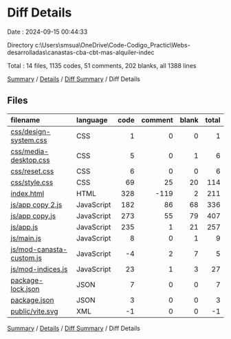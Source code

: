 # Diff Details

Date : 2024-09-15 00:44:33

Directory c:\\Users\\smsua\\OneDrive\\Code-Codigo_Practic\\Webs-desarrolladas\\canastas-cba-cbt-mas-alquiler-indec

Total : 14 files,  1135 codes, 51 comments, 202 blanks, all 1388 lines

[Summary](results.md) / [Details](details.md) / [Diff Summary](diff.md) / Diff Details

## Files
| filename | language | code | comment | blank | total |
| :--- | :--- | ---: | ---: | ---: | ---: |
| [css/design-system.css](/css/design-system.css) | CSS | 1 | 0 | 0 | 1 |
| [css/media-desktop.css](/css/media-desktop.css) | CSS | 5 | 0 | 1 | 6 |
| [css/reset.css](/css/reset.css) | CSS | 6 | 0 | 0 | 6 |
| [css/style.css](/css/style.css) | CSS | 69 | 25 | 20 | 114 |
| [index.html](/index.html) | HTML | 328 | -119 | 2 | 211 |
| [js/app copy 2.js](/js/app%20copy%202.js) | JavaScript | 182 | 86 | 68 | 336 |
| [js/app copy.js](/js/app%20copy.js) | JavaScript | 273 | 55 | 79 | 407 |
| [js/app.js](/js/app.js) | JavaScript | 235 | 1 | 21 | 257 |
| [js/main.js](/js/main.js) | JavaScript | 8 | 0 | 1 | 9 |
| [js/mod-canasta-custom.js](/js/mod-canasta-custom.js) | JavaScript | -4 | 2 | 7 | 5 |
| [js/mod-indices.js](/js/mod-indices.js) | JavaScript | 23 | 1 | 3 | 27 |
| [package-lock.json](/package-lock.json) | JSON | 7 | 0 | 0 | 7 |
| [package.json](/package.json) | JSON | 3 | 0 | 0 | 3 |
| [public/vite.svg](/public/vite.svg) | XML | -1 | 0 | 0 | -1 |

[Summary](results.md) / [Details](details.md) / [Diff Summary](diff.md) / Diff Details